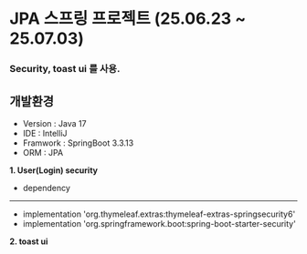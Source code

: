 JPA 스프링 프로젝트 (25.06.23 ~ 25.07.03)
=========================================
### Security, toast ui 를 사용.

개발환경
--------
* Version : Java 17
* IDE : IntelliJ
* Framwork : SpringBoot 3.3.13
* ORM : JPA

**1. User(Login) security**
 - dependency
 - ----------
 - implementation 'org.thymeleaf.extras:thymeleaf-extras-springsecurity6'
 - implementation 'org.springframework.boot:spring-boot-starter-security'

**2. toast ui**


